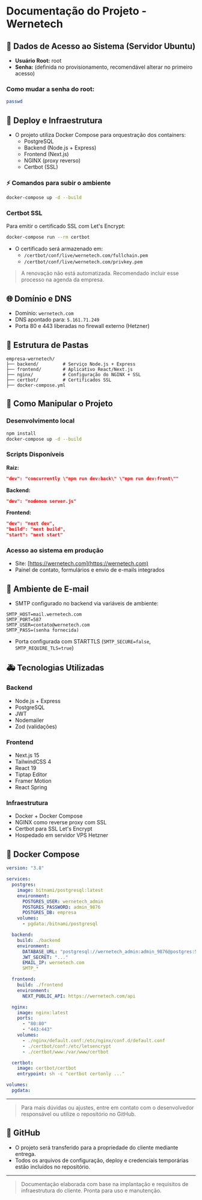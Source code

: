 # Documentação do Projeto - Wernetech

## 🔐 Dados de Acesso ao Sistema (Servidor Ubuntu)

- **Usuário Root:** root
- **Senha:** (definida no provisionamento, recomendável alterar no primeiro acesso)

### Como mudar a senha do root:

```bash
passwd
```

## 🚀 Deploy e Infraestrutura

- O projeto utiliza Docker Compose para orquestração dos containers:
  - PostgreSQL
  - Backend (Node.js + Express)
  - Frontend (Next.js)
  - NGINX (proxy reverso)
  - Certbot (SSL)

### ⚡ Comandos para subir o ambiente

```bash
docker-compose up -d --build
```

### Certbot SSL

Para emitir o certificado SSL com Let's Encrypt:

```bash
docker-compose run --rm certbot
```

- O certificado será armazenado em:
  - `/certbot/conf/live/wernetech.com/fullchain.pem`
  - `/certbot/conf/live/wernetech.com/privkey.pem`

> A renovação não está automatizada. Recomendado incluir esse processo na agenda da empresa.

## 🌐 Domínio e DNS

- Domínio: `wernetech.com`
- DNS apontado para: `5.161.71.249`
- Porta 80 e 443 liberadas no firewall externo (Hetzner)

## 📂 Estrutura de Pastas

```
empresa-wernetech/
├── backend/         # Serviço Node.js + Express
├── frontend/        # Aplicativo React/Next.js
├── nginx/           # Configuração do NGINX + SSL
├── certbot/         # Certificados SSL
├── docker-compose.yml
```

## 🚧 Como Manipular o Projeto

### Desenvolvimento local

```bash
npm install
docker-compose up -d --build
```

### Scripts Disponíveis

**Raiz:**

```json
"dev": "concurrently \"npm run dev:back\" \"npm run dev:front\""
```

**Backend:**

```json
"dev": "nodemon server.js"
```

**Frontend:**

```json
"dev": "next dev",
"build": "next build",
"start": "next start"
```

### Acesso ao sistema em produção

- Site: [https://wernetech.com](https://wernetech.com)
- Painel de contato, formulários e envio de e-mails integrados

## 📢 Ambiente de E-mail

- SMTP configurado no backend via variáveis de ambiente:

```env
SMTP_HOST=mail.wernetech.com
SMTP_PORT=587
SMTP_USER=contato@wernetech.com
SMTP_PASS=(senha fornecida)
```

- Porta configurada com STARTTLS (`SMTP_SECURE=false`, `SMTP_REQUIRE_TLS=true`)

## 🚑 Tecnologias Utilizadas

### Backend

- Node.js + Express
- PostgreSQL
- JWT
- Nodemailer
- Zod (validações)

### Frontend

- Next.js 15
- TailwindCSS 4
- React 19
- Tiptap Editor
- Framer Motion
- React Spring

### Infraestrutura

- Docker + Docker Compose
- NGINX como reverse proxy com SSL
- Certbot para SSL Let's Encrypt
- Hospedado em servidor VPS Hetzner

## 📁 Docker Compose

```yaml
version: "3.8"

services:
  postgres:
    image: bitnami/postgresql:latest
    environment:
      POSTGRES_USER: wernetech_admin
      POSTGRES_PASSWORD: admin_9876
      POSTGRES_DB: empresa
    volumes:
      - pgdata:/bitnami/postgresql

  backend:
    build: ./backend
    environment:
      DATABASE_URL: "postgresql://wernetech_admin:admin_9876@postgres:5432/empresa"
      JWT_SECRET: "..."
      EMAIL_IP: wernetech.com
      SMTP_*

  frontend:
    build: ./frontend
    environment:
      NEXT_PUBLIC_API: https://wernetech.com/api

  nginx:
    image: nginx:latest
    ports:
      - "80:80"
      - "443:443"
    volumes:
      - ./nginx/default.conf:/etc/nginx/conf.d/default.conf
      - ./certbot/conf:/etc/letsencrypt
      - ./certbot/www:/var/www/certbot

  certbot:
    image: certbot/certbot
    entrypoint: sh -c "certbot certonly ..."

volumes:
  pgdata:
```

---

> Para mais dúvidas ou ajustes, entre em contato com o desenvolvedor responsável ou utilize o repositório no GitHub.

## 🔧 GitHub

- O projeto será transferido para a propriedade do cliente mediante entrega.
- Todos os arquivos de configuração, deploy e credenciais temporárias estão incluídos no repositório.

---

> Documentação elaborada com base na implantação e requisitos de infraestrutura do cliente. Pronta para uso e manutenção.

